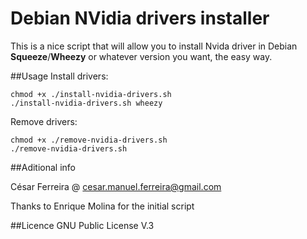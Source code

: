 Debian NVidia drivers installer
===============================

This is a nice script that will allow you to install Nvida driver in 
Debian __Squeeze__/__Wheezy__ or whatever version you want, the easy way.


##Usage
Install drivers:

	chmod +x ./install-nvidia-drivers.sh
	./install-nvidia-drivers.sh wheezy
	
Remove drivers:

	chmod +x ./remove-nvidia-drivers.sh
	./remove-nvidia-drivers.sh
	
	
##Aditional info

César Ferreira @ cesar.manuel.ferreira@gmail.com

Thanks to Enrique Molina for the initial script

##Licence
GNU Public License V.3



